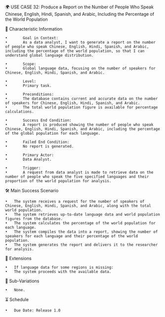 🌍 USE CASE 32: Produce a Report on the Number of People Who Speak Chinese, English, Hindi, Spanish, and Arabic, Including the Percentage of the World Population

📌 Characteristic Information

	•       Goal in Context:
	•       As a data analyst, I want to generate a report on the number of people who speak Chinese, English, Hindi, Spanish, and Arabic, including the percentage of the world population, so that I can understand global language distribution.
	
    •       Scope:
	•       Global language data, focusing on the number of speakers for Chinese, English, Hindi, Spanish, and Arabic.
	
    •       Level:
	•       Primary task.
	
    •       Preconditions:
	•       The database contains current and accurate data on the number of speakers for Chinese, English, Hindi, Spanish, and Arabic.
	•       The total world population figure is available for percentage calculations.
	
    •       Success End Condition:
	•       A report is produced showing the number of people who speak Chinese, English, Hindi, Spanish, and Arabic, including the percentage of the global population for each language.
	
    •       Failed End Condition:
	•       No report is generated.
	
    •       Primary Actor:
	•       Data Analyst.
	
    •       Trigger:
	•       A request from data analyst is made to retrieve data on the number of people who speak the five specified languages and their proportion of the world population for analysis.

🛠 Main Success Scenario

	•	The system receives a request for the number of speakers of Chinese, English, Hindi, Spanish, and Arabic, along with the total world population.
	•	The system retrieves up-to-date language data and world population figures from the database.
	•	The system calculates the percentage of the world population for each language.
	•	The system compiles the data into a report, showing the number of speakers for each language and their percentage of the world population.
	•	The system generates the report and delivers it to the researcher for analysis.

🚨 Extensions

	•	If language data for some regions is missing:
	•	The system proceeds with the available data.

🔀 Sub-Variations

	•	None.

⏳ Schedule

	•	Due Date: Release 1.0
